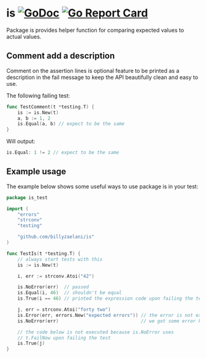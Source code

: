 # is [![GoDoc](https://godoc.org/github.com/billyzaelani/is?status.png)](http://godoc.org/github.com/billyzaelani/is) [![Go Report Card](https://goreportcard.com/badge/github.com/billyzaelani/is)](https://goreportcard.com/report/github.com/billyzaelani/is)

Package is provides helper function for comparing expected values to actual values.

## Comment add a description

Comment on the assertion lines is optional feature to be printed as a description in the fail message to keep the API beautifully clean and easy to use.

The following failing test:

```Go
func TestComment(t *testing.T) {
    is := is.New(t)
    a, b := 1, 2
    is.Equal(a, b) // expect to be the same
}
```

Will output:

```Go
is.Equal: 1 != 2 // expect to be the same
```

## Example usage

The example below shows some useful ways to use package is in your test:

```Go
package is_test

import (
    "errors"
    "strconv"
    "testing"

    "github.com/billyzaelani/is"
)

func TestIs(t *testing.T) {
    // always start tests with this
    is := is.New(t)

    i, err := strconv.Atoi("42")

    is.NoError(err)  // passed
    is.Equal(i, 46)  // shouldn't be equal
    is.True(i == 46) // printed the expression code upon failing the test

    j, err = strconv.Atoi("forty two")
    is.Error(err, errors.New("expected errors")) // the error is not expected
    is.NoError(err)                              // we got some error here

    // the code below is not executed because is.NoError uses
    // t.FailNow upon failing the test
    is.True(j)
}
```
